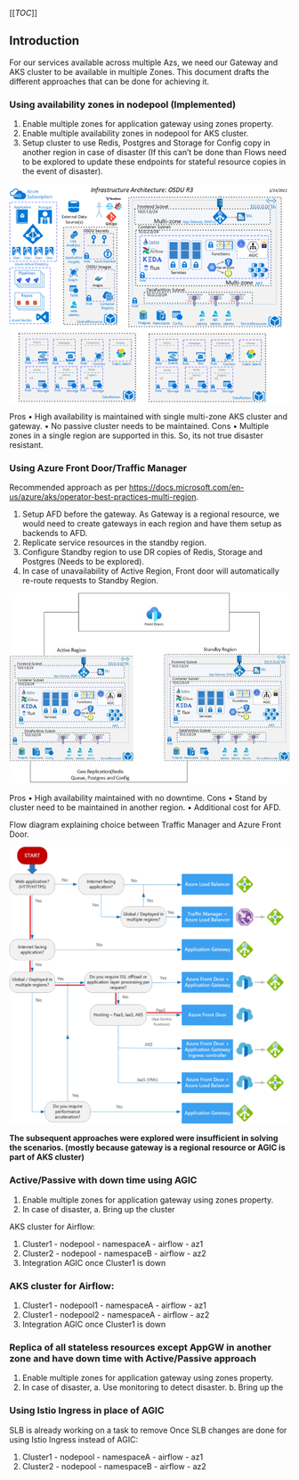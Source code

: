 [[_TOC_]]


## Introduction
For our services available across multiple Azs, we need our Gateway and AKS cluster to be available in multiple Zones. This document drafts the different approaches that can be done for achieving it. 

### Using availability zones in nodepool (Implemented)
1.	Enable multiple zones for application gateway using zones property.
2.	Enable multiple availability zones in nodepool for AKS cluster.
3.	Setup cluster to use Redis, Postgres and Storage for Config copy in another region in case of disaster (If this can’t be done than Flows need to be explored to update these endpoints for stateful resource copies in the event of disaster). 

![image.png](docs/images/airflow-dr/aks-appgw-zonal.png)

Pros
•	High availability is maintained with single multi-zone AKS cluster and gateway.
•	No passive cluster needs to be maintained.
Cons
•	Multiple zones in a single region are supported in this. So, its not true disaster resistant.

### Using Azure Front Door/Traffic Manager
Recommended approach as per https://docs.microsoft.com/en-us/azure/aks/operator-best-practices-multi-region.
1.	Setup AFD before the gateway. As Gateway is a regional resource, we would need to create gateways in each region and have them setup as backends to AFD.
2.	Replicate service resources in the standby region.
3.	Configure Standby region to use DR copies of Redis, Storage and Postgres (Needs to be explored).
4.	In case of unavailability of Active Region, Front door will automatically re-route requests to Standby Region.

![image.png](docs/images/airflow-dr/osdu_azure_fd.jpg)
 
Pros
•	High availability maintained with no downtime.
Cons
•	Stand by cluster need to be maintained in another region.
•	Additional cost for AFD.

Flow diagram explaining choice between Traffic Manager and Azure Front Door.

![image.png](docs/images/airflow-dr/atm-vs-azure-fd.png)
 
**The subsequent approaches were explored were insufficient in solving the scenarios. (mostly because gateway is a regional resource or AGIC is part of AKS cluster)**

### Active/Passive with down time using AGIC
1.	Enable multiple zones for application gateway using zones property.
2.	In case of disaster,
a.	Bring up the cluster 

AKS cluster for Airflow:
1. Cluster1 - nodepool - namespaceA - airflow - az1
2. Cluster2 - nodepool - namespaceB - airflow - az2
3. Integration AGIC once Cluster1 is down

### AKS cluster for Airflow:
1. Cluster1 - nodepool1 - namespaceA - airflow - az1
2. Cluster1 - nodepool2 - namespaceA - airflow - az2
3. Integration AGIC once Cluster1 is down

### Replica of all stateless resources except AppGW in another zone and have down time with Active/Passive approach
1.	Enable multiple zones for application gateway using zones property.
2.	In case of disaster,
a.	Use monitoring to detect disaster.
b.	Bring up the 

### Using Istio Ingress in place of AGIC
SLB is already working on a task to remove 
Once SLB changes are done for using Istio Ingress instead of AGIC:
1. Cluster1 - nodepool - namespaceA - airflow - az1
2. Cluster2 - nodepool - namespaceB - airflow - az2
